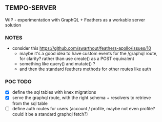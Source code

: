 ## TEMPO-SERVER

WIP - experimentation with GraphQL + Feathers as a workable server solution

### NOTES
- consider this https://github.com/swarthout/feathers-apollo/issues/10
  - maybe it's a good idea to have custom events for the /graphql route, for clarity? rather than use create() as a POST equivalent
  - something like query() and mutate() ?
  - and then the standard feathers methods for other routes like auth


### POC TODO
- [X] define the sql tables with knex migrations
- [X] serve the graphql route, with the right schema + resolvers to retrieve from the sql table
- [ ] define auth routes for users (account / profile, maybe not even profile? could it be a standard graphql fetch?)
